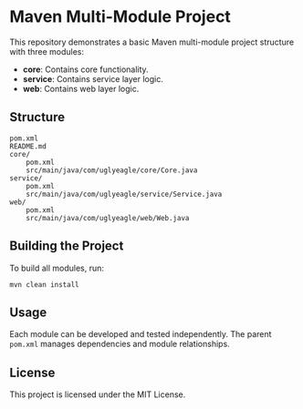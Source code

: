 # Maven Multi-Module Project

This repository demonstrates a basic Maven multi-module project structure with three modules:

- **core**: Contains core functionality.
- **service**: Contains service layer logic.
- **web**: Contains web layer logic.

## Structure

```
pom.xml
README.md
core/
	pom.xml
	src/main/java/com/uglyeagle/core/Core.java
service/
	pom.xml
	src/main/java/com/uglyeagle/service/Service.java
web/
	pom.xml
	src/main/java/com/uglyeagle/web/Web.java
```

## Building the Project

To build all modules, run:

```
mvn clean install
```

## Usage

Each module can be developed and tested independently. The parent `pom.xml` manages dependencies and module relationships.

## License

This project is licensed under the MIT License.
